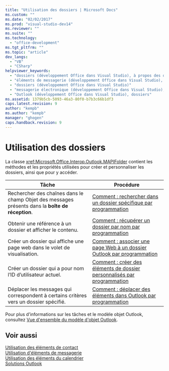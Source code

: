 ```yaml
---
title: "Utilisation des dossiers | Microsoft Docs"
ms.custom: ""
ms.date: "02/02/2017"
ms.prod: "visual-studio-dev14"
ms.reviewer: ""
ms.suite: ""
ms.technology: 
  - "office-development"
ms.tgt_pltfrm: ""
ms.topic: "article"
dev_langs: 
  - "VB"
  - "CSharp"
helpviewer_keywords: 
  - "dossiers (développement Office dans Visual Studio), à propos des dossiers dans Outlook"
  - "éléments de messagerie (développement Office dans Visual Studio), dossiers"
  - "dossiers (développement Office dans Visual Studio)"
  - "messagerie électronique (développement Office dans Visual Studio), dossiers"
  - "Outlook (développement Office dans Visual Studio), dossiers"
ms.assetid: 1379b5cb-5093-46a3-80f0-b7b3c66b1df3
caps.latest.revision: 9
author: "kempb"
ms.author: "kempb"
manager: "ghogen"
caps.handback.revision: 9
---
```

# Utilisation des dossiers
  La classe <xref:Microsoft.Office.Interop.Outlook.MAPIFolder> contient les méthodes et les propriétés utilisées pour créer et personnaliser les dossiers, ainsi que pour y accéder.  
  
|Tâche|Procédure|  
|-----------|---------------|  
|Rechercher des chaînes dans le champ Objet des messages présents dans la **boîte de réception**.|[Comment : rechercher dans un dossier spécifique par programmation](../vsto/how-to-programmatically-search-within-a-specific-folder.md)|  
|Obtenir une référence à un dossier et afficher le contenu.|[Comment : récupérer un dossier par nom par programmation](../vsto/how-to-programmatically-retrieve-a-folder-by-name.md)|  
|Créer un dossier qui affiche une page web dans le volet de visualisation.|[Comment : associer une page Web à un dossier Outlook par programmation](../vsto/how-to-programmatically-associate-a-web-page-with-an-outlook-folder.md)|  
|Créer un dossier qui a pour nom l’ID d’utilisateur actuel.|[Comment : créer des éléments de dossier personnalisés par programmation](../vsto/how-to-programmatically-create-custom-folder-items.md)|  
|Déplacer les messages qui correspondent à certains critères vers un dossier spécifié.|[Comment : déplacer des éléments dans Outlook par programmation](../vsto/how-to-programmatically-move-items-in-outlook.md)|  
  
 Pour plus d’informations sur les tâches et le modèle objet Outlook, consultez [Vue d'ensemble du modèle d'objet Outlook](../vsto/outlook-object-model-overview.md).  
  
## Voir aussi  
 [Utilisation des éléments de contact](../vsto/working-with-contact-items.md)   
 [Utilisation d'éléments de messagerie](../vsto/working-with-mail-items.md)   
 [Utilisation des éléments du calendrier](../vsto/working-with-calendar-items.md)   
 [Solutions Outlook](../vsto/outlook-solutions.md)  
  
  